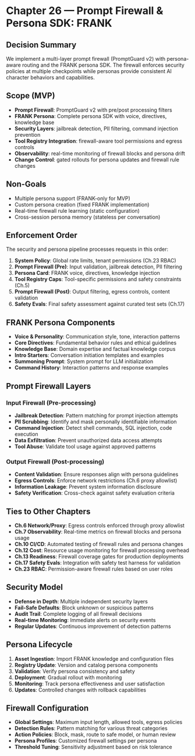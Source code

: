 # Chapter 26 — Prompt Firewall & Persona SDK: FRANK

## Decision Summary
We implement a multi-layer prompt firewall (PromptGuard v2) with persona-aware routing and the FRANK persona SDK. The firewall enforces security policies at multiple checkpoints while personas provide consistent AI character behaviors and capabilities.

## Scope (MVP)
- **Prompt Firewall**: PromptGuard v2 with pre/post processing filters
- **FRANK Persona**: Complete persona SDK with voice, directives, knowledge base
- **Security Layers**: jailbreak detection, PII filtering, command injection prevention
- **Tool Registry Integration**: firewall-aware tool permissions and egress controls
- **Observability**: real-time monitoring of firewall blocks and persona drift
- **Change Control**: gated rollouts for persona updates and firewall rule changes

## Non-Goals
- Multiple persona support (FRANK-only for MVP)
- Custom persona creation (fixed FRANK implementation)
- Real-time firewall rule learning (static configuration)
- Cross-session persona memory (stateless per conversation)

## Enforcement Order
The security and persona pipeline processes requests in this order:

1. **System Policy**: Global rate limits, tenant permissions (Ch.23 RBAC)
2. **Prompt Firewall (Pre)**: Input validation, jailbreak detection, PII filtering
3. **Persona Card**: FRANK voice, directives, knowledge injection
4. **Tool Registry Caps**: Tool-specific permissions and safety constraints (Ch.5)
5. **Prompt Firewall (Post)**: Output filtering, egress controls, content validation
6. **Safety Evals**: Final safety assessment against curated test sets (Ch.17)

## FRANK Persona Components
- **Voice & Personality**: Communication style, tone, interaction patterns
- **Core Directives**: Fundamental behavior rules and ethical guidelines
- **Knowledge Base**: Domain expertise and factual knowledge corpus
- **Intro Starters**: Conversation initiation templates and examples
- **Summoning Prompt**: System prompt for LLM initialization
- **Command History**: Interaction patterns and response examples

## Prompt Firewall Layers

### Input Firewall (Pre-processing)
- **Jailbreak Detection**: Pattern matching for prompt injection attempts
- **PII Scrubbing**: Identify and mask personally identifiable information
- **Command Injection**: Detect shell commands, SQL injection, code execution
- **Data Exfiltration**: Prevent unauthorized data access attempts
- **Tool Abuse**: Validate tool usage against approved patterns

### Output Firewall (Post-processing)
- **Content Validation**: Ensure responses align with persona guidelines
- **Egress Controls**: Enforce network restrictions (Ch.6 proxy allowlist)
- **Information Leakage**: Prevent system information disclosure
- **Safety Verification**: Cross-check against safety evaluation criteria

## Ties to Other Chapters
- **Ch.6 Network/Proxy**: Egress controls enforced through proxy allowlist
- **Ch.7 Observability**: Real-time metrics on firewall blocks and persona usage
- **Ch.10 CI/CD**: Automated testing of firewall rules and persona changes
- **Ch.12 Cost**: Resource usage monitoring for firewall processing overhead
- **Ch.13 Readiness**: Firewall coverage gates for production deployments
- **Ch.17 Safety Evals**: Integration with safety test harness for validation
- **Ch.23 RBAC**: Permission-aware firewall rules based on user roles

## Security Model
- **Defense in Depth**: Multiple independent security layers
- **Fail-Safe Defaults**: Block unknown or suspicious patterns
- **Audit Trail**: Complete logging of all firewall decisions
- **Real-time Monitoring**: Immediate alerts on security events
- **Regular Updates**: Continuous improvement of detection patterns

## Persona Lifecycle
1. **Asset Ingestion**: Import FRANK knowledge and configuration files
2. **Registry Update**: Version and catalog persona components
3. **Validation**: Verify persona consistency and safety
4. **Deployment**: Gradual rollout with monitoring
5. **Monitoring**: Track persona effectiveness and user satisfaction
6. **Updates**: Controlled changes with rollback capabilities

## Firewall Configuration
- **Global Settings**: Maximum input length, allowed tools, egress policies
- **Detection Rules**: Pattern matching for various threat categories
- **Action Policies**: Block, mask, route to safe model, or human review
- **Persona Profiles**: Customized firewall settings per persona
- **Threshold Tuning**: Sensitivity adjustment based on risk tolerance
